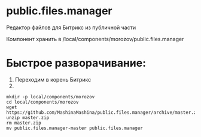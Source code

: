 # public.files.manager
Редактор файлов для Битрикс из публичной части

Компонент хранить в /local/components/morozov/public.files.manager

# Быстрое разворачивание:
1. Переходим в корень Битрикс
2. 
```
mkdir -p local/components/morozov
cd local/components/morozov
wget https://github.com/MashinaMashina/public.files.manager/archive/master.zip
unzip master.zip
rm master.zip
mv public.files.manager-master public.files.manager
```
